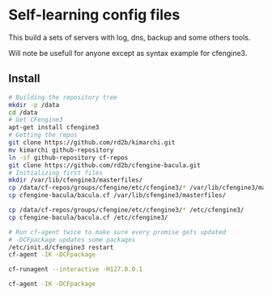 Self-learning config files
==========================

This build a sets of servers with log, dns, backup and some others tools.

Will note be usefull for anyone except as syntax example for cfengine3.

Install
-------

```bash
# Building the repository tree
mkdir -p /data
cd /data
# Get CFengine3
apt-get install cfengine3
# Getting the repos
git clone https://github.com/rd2b/kimarchi.git
mv kimarchi github-repository
ln -sf github-repository cf-repos
git clone https://github.com/rd2b/cfengine-bacula.git
# Initializing first files
mkdir /var/lib/cfengine3/masterfiles/
cp /data/cf-repos/groups/cfengine/etc/cfengine3/* /var/lib/cfengine3/masterfiles/
cp cfengine-bacula/bacula.cf /var/lib/cfengine3/masterfiles/

cp /data/cf-repos/groups/cfengine/etc/cfengine3/* /etc/cfengine3/
cp cfengine-bacula/bacula.cf /etc/cfengine3/

# Run cf-agent twice to make sure every promise gets updated
# -DCFpackage updates some packages
/etc/init.d/cfengine3 restart
cf-agent -IK -DCFpackage

cf-runagent --interactive -H127.0.0.1

cf-agent -IK -DCFpackage

```

